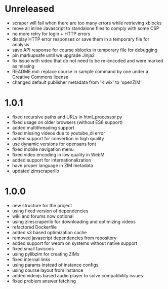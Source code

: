 # Unreleased

- scraper will fail when there are too many errors while retrieving xblocks
- move all inline Javascript to standalone files to comply with some CSP
- no more retry for login + HTTP errors
- display HTTP error responses or save them in a temporary file for analysis
- save API response for course xblocks in temporary file for debugging
- pin markupsafe until we upgrade Jinja2
- fix issue with video that do not need to be re-encoded and were marked as missing
- README.md: replace course in sample command by one under a Creative Commons license
- changed default publisher metadata from 'Kiwix' to 'openZIM'

# 1.0.1

- fixed recursive paths and URLs in html_processor.py
- fixed usage on older browsers (without ES6 support)
- added multithreading support
- fixed missing videos due to youtube_dl error
- added support for convertion in high quality
- use dynamic versions for opensans font
- fixed mobile navigation menu
- fixed video encoding in low quality in WebM
- added support for internationalization
- have proper language in ZIM metadata
- updated zimscraperlib

# 1.0.0

- new structure for the project
- using fixed version of dependencies
- wiki and forums now optional
- using zimscraperlib for downloading and optimizing videos
- refactored Dockerfile
- added s3 based optimization cache
- removed javascript dependencies from repository
- added support for webm on systems without native support
- fixed small favicons
- using pylibzim for creating ZIMs
- fixed internal links
- using params instead of instance configs
- using course layout from instance
- added videojs based audio player to solve compatibility issues
- fixed problem answer fetching
